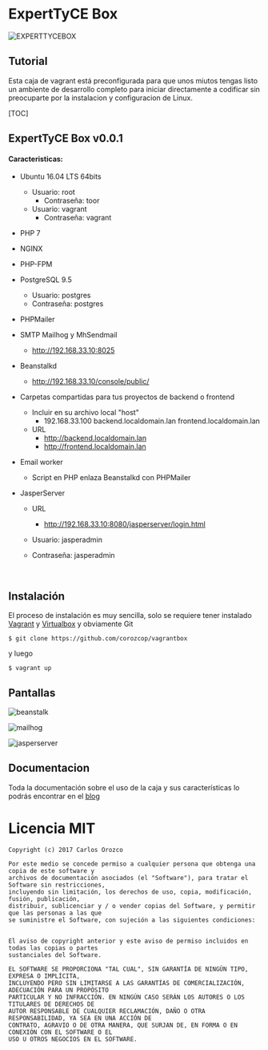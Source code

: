 # ExpertTyCE Box

![EXPERTTYCEBOX](https://github.com/corozcop/experttyce.io/blob/master/images/VAGRANTART.jpg)

## Tutorial

Esta caja de vagrant está preconfigurada para que unos miutos tengas listo un ambiente de desarrollo completo para iniciar directamente a codificar sin preocuparte por la instalacion y configuracion de Linux.

[TOC]



## ExpertTyCE Box v0.0.1

#### Caracteristicas:

- Ubuntu 16.04 LTS 64bits

  - Usuario: root
    - Contraseña: toor
  - Usuario: vagrant
    - Contraseña: vagrant

- PHP 7

- NGINX 

- PHP-FPM

- PostgreSQL 9.5

  - Usuario: postgres
  - Contraseña: postgres

- PHPMailer

- SMTP Mailhog y MhSendmail

  - http://192.168.33.10:8025

- Beanstalkd

  - http://192.168.33.10/console/public/

- Carpetas compartidas para tus proyectos de backend o frontend

  - Incluir en su archivo local "host"
    - 192.168.33.100	backend.localdomain.lan	frontend.localdomain.lan
  - URL
    - http://backend.localdomain.lan
    - http://frontend.localdomain.lan

- Email worker

  - Script en PHP enlaza Beanstalkd con PHPMailer

- JasperServer

  - URL

    - http://192.168.33.10:8080/jasperserver/login.html

  - Usuario: jasperadmin

  - Contraseña: jasperadmin

    ​

## Instalación

El proceso de instalación es muy sencilla, solo se requiere tener instalado [Vagrant](https://www.vagrantup.com/downloads.html) y [Virtualbox](https://www.virtualbox.org/wiki/Downloads) y obviamente Git

```basic
$ git clone https://github.com/corozcop/vagrantbox
```

y luego

```basic
$ vagrant up
```



## Pantallas

![beanstalk](https://github.com/corozcop/experttyce.io/blob/master/images/beanstalk.PNG)

![mailhog](https://github.com/corozcop/experttyce.io/blob/master/images/mailhog.PNG)

![jasperserver](https://github.com/corozcop/experttyce.io/blob/master/images/jasperserver.PNG)



## Documentacion

Toda la documentación sobre el uso de la caja y sus características lo podrás encontrar en el [blog](https://blog.experttyce.com/) 

# 

# Licencia MIT

```
Copyright (c) 2017 Carlos Orozco

Por este medio se concede permiso a cualquier persona que obtenga una copia de este software y
archivos de documentación asociados (el "Software"), para tratar el Software sin restricciones,
incluyendo sin limitación, los derechos de uso, copia, modificación, fusión, publicación,
distribuir, sublicenciar y / o vender copias del Software, y permitir que las personas a las que 
se suministre el Software, con sujeción a las siguientes condiciones:


El aviso de copyright anterior y este aviso de permiso incluidos en todas las copias o partes
sustanciales del Software.

EL SOFTWARE SE PROPORCIONA "TAL CUAL", SIN GARANTÍA DE NINGÚN TIPO, EXPRESA O IMPLÍCITA, 
INCLUYENDO PERO SIN LIMITARSE A LAS GARANTÍAS DE COMERCIALIZACIÓN, ADECUACIÓN PARA UN PROPÓSITO
PARTICULAR Y NO INFRACCIÓN. EN NINGÚN CASO SERÁN LOS AUTORES O LOS TITULARES DE DERECHOS DE 
AUTOR RESPONSABLE DE CUALQUIER RECLAMACIÓN, DAÑO O OTRA RESPONSABILIDAD, YA SEA EN UNA ACCIÓN DE
CONTRATO, AGRAVIO O DE OTRA MANERA, QUE SURJAN DE, EN FORMA O EN CONEXIÓN CON EL SOFTWARE O EL
USO U OTROS NEGOCIOS EN EL SOFTWARE.
```